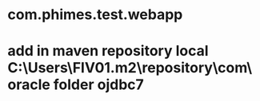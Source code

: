 # com.phimes.test.webapp
# add in maven repository local C:\Users\FIV01\.m2\repository\com\oracle folder ojdbc7
